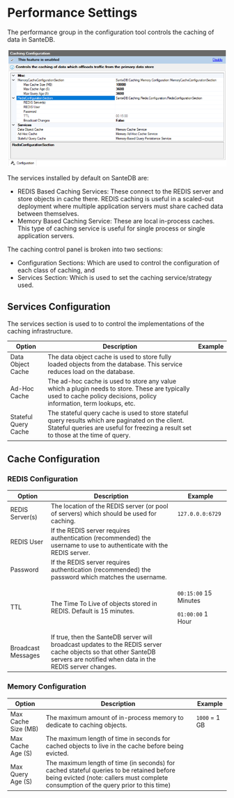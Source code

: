 # Performance Settings

The performance group in the configuration tool controls the caching of data in SanteDB.

![](<../../../.gitbook/assets/image (535).png>)

The services installed by default on SanteDB are:

* REDIS Based Caching Services: These connect to the REDIS server and store objects in cache there. REDIS caching is useful in a scaled-out deployment where multiple application servers must share cached data between themselves.
* Memory Based Caching Service: These are local in-process caches. This type of caching service is useful for single process or single application servers.

The caching control panel is broken into two sections:

* Configuration Sections: Which are used to control the configuration of each class of caching, and
* &#x20;Services Section: Which is used to set the caching service/strategy used.

## Services Configuration

The services section is used to to control the implementations of the caching infrastructure.&#x20;

| Option               | Description                                                                                                                                                                              | Example |
| -------------------- | ---------------------------------------------------------------------------------------------------------------------------------------------------------------------------------------- | ------- |
| Data Object Cache    | The data object cache is used to store fully loaded objects from the database. This service reduces load on the database.                                                                |         |
| Ad-Hoc Cache         | The ad-hoc cache is used to  store any value which a plugin needs to store. These are typically used to cache policy decisions, policy information, term lookups, etc.                   |         |
| Stateful Query Cache | The stateful query cache is used to store stateful query results which are paginated on the client. Stateful queries are useful for freezing a result set to those at the time of query. |         |

## Cache Configuration

### REDIS Configuration

| Option             | Description                                                                                                                                                                 | Example                                                                    |
| ------------------ | --------------------------------------------------------------------------------------------------------------------------------------------------------------------------- | -------------------------------------------------------------------------- |
| REDIS Server(s)    | The location of the REDIS server (or pool of servers) which should be used for caching.                                                                                     | `127.0.0.0:6729`                                                           |
| REDIS User         | If the REDIS server requires authentication (recommended) the username to use to authenticate with the REDIS server.                                                        |                                                                            |
| Password           | If the REDIS server requires authentication (recommended) the password which matches the username.                                                                          |                                                                            |
| TTL                | The Time To Live of objects stored in REDIS. Default is 15 minutes.                                                                                                         | <p><code>00:15:00</code> 15 Minutes</p><p><code>01:00:00</code> 1 Hour</p> |
| Broadcast Messages | If true, then the SanteDB server will broadcast updates to the REDIS server cache objects so that other SanteDB servers are notified when data in the REDIS server changes. |                                                                            |

### Memory Configuration

| Option              | Description                                                                                                                                                                       | Example       |
| ------------------- | --------------------------------------------------------------------------------------------------------------------------------------------------------------------------------- | ------------- |
| Max Cache Size (MB) | The maximum amount of in-process memory to dedicate to caching objects.                                                                                                           | `1000` = 1 GB |
| Max Cache Age (S)   | The maximum length of time in seconds for cached objects to live in the cache before being evicted.                                                                               |               |
| Max Query Age (S)   | The maximum length of time (in seconds) for cached stateful queries to be retained before being evicted (note: callers must complete consumption of the query prior to this time) |               |
